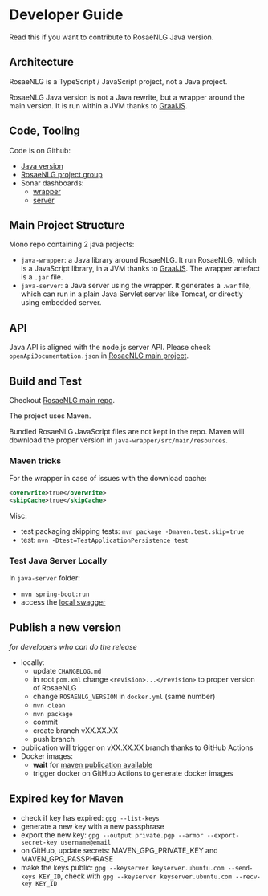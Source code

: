 <!--
Copyright 2020 Ludan Stoecklé
SPDX-License-Identifier: CC-BY-4.0
-->
# Developer Guide

Read this if you want to contribute to RosaeNLG Java version.


## Architecture

RosaeNLG is a TypeScript / JavaScript project, not a Java project.

RosaeNLG Java version is not a Java rewrite, but a wrapper around the main version. It is run within a JVM thanks to [GraalJS](http://www.graalvm.org/docs/reference-manual/languages/js/).


## Code, Tooling

Code is on Github:

- [Java version](https://github.com/RosaeNLG/rosaenlg-java)
- [RosaeNLG project group](https://github.com/RosaeNLG)
- Sonar dashboards:
  - [wrapper](https://sonarcloud.io/dashboard?id=java-wrapper)
  - [server](https://sonarcloud.io/dashboard?id=java-server)


## Main Project Structure

Mono repo containing 2 java projects:

- `java-wrapper`: a Java library around RosaeNLG. It run RosaeNLG, which is a JavaScript library, in a JVM thanks to [GraalJS](http://www.graalvm.org/docs/reference-manual/languages/js/). The wrapper artefact is a `.jar` file.
- `java-server`: a Java server using the wrapper. It generates a `.war` file, which can run in a plain Java Servlet server like Tomcat, or directly using embedded server.


## API

Java API is aligned with the node.js server API. Please check `openApiDocumentation.json` in [RosaeNLG main project](https://github.com/RosaeNLG/rosaenlg).


## Build and Test

Checkout [RosaeNLG main repo](https://github.com/RosaeNLG/rosaenlg-java).

The project uses Maven.

Bundled RosaeNLG JavaScript files are not kept in the repo. Maven will download the proper version in `java-wrapper/src/main/resources`.


### Maven tricks

For the wrapper in case of issues with the download cache:
```xml
<overwrite>true</overwrite>
<skipCache>true</skipCache>
```

Misc:
- test packaging skipping tests: `mvn package -Dmaven.test.skip=true`
- test: `mvn -Dtest=TestApplicationPersistence test`


### Test Java Server Locally

In `java-server` folder:
- `mvn spring-boot:run`
- access the [local swagger](http://localhost:8080/swagger-ui.html)


## Publish a new version

_for developers who can do the release_

- locally:
  - update `CHANGELOG.md`
  - in root `pom.xml` change `<revision>...</revision>` to proper version of RosaeNLG
  - change `ROSAENLG_VERSION` in `docker.yml` (same number)
  - `mvn clean`
  - `mvn package`
  - commit
  - create branch vXX.XX.XX
  - push branch
- publication will trigger on vXX.XX.XX branch thanks to GitHub Actions
- Docker images:
  - **wait** for [maven publication available](https://repo1.maven.org/maven2/org/rosaenlg/java-wrapper/)
  - trigger docker on GitHub Actions to generate docker images 


## Expired key for Maven

* check if key has expired: `gpg --list-keys`
* generate a new key with a new passphrase
* export the new key: `gpg --output private.pgp --armor --export-secret-key username@email`
* on GitHub, update secrets: MAVEN_GPG_PRIVATE_KEY and MAVEN_GPG_PASSPHRASE
* make the keys public: `gpg --keyserver keyserver.ubuntu.com --send-keys KEY_ID`, check with `gpg --keyserver keyserver.ubuntu.com --recv-key KEY_ID`
